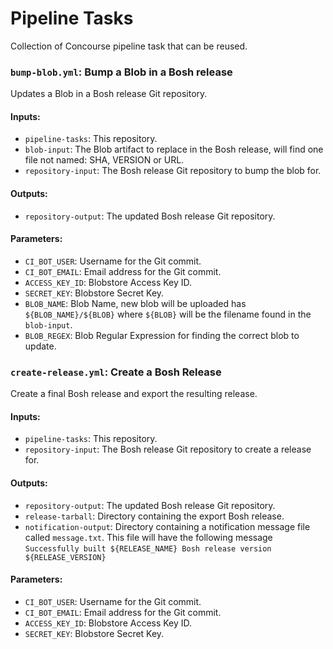 # Pipeline Tasks

Collection of Concourse pipeline task that can be reused.

### `bump-blob.yml`: Bump a Blob in a Bosh release

Updates a Blob in a Bosh release Git repository.

#### Inputs:

* `pipeline-tasks`: This repository.
* `blob-input`: The Blob artifact to replace in the Bosh release, will find one
  file not named: SHA, VERSION or URL.
* `repository-input`: The Bosh release Git repository to bump the blob for.

#### Outputs:

* `repository-output`: The updated Bosh release Git repository.

#### Parameters:

* `CI_BOT_USER`: Username for the Git commit.
* `CI_BOT_EMAIL`: Email address for the Git commit.
* `ACCESS_KEY_ID`: Blobstore Access Key ID.
* `SECRET_KEY`: Blobstore Secret Key.
* `BLOB_NAME`: Blob Name, new blob will be uploaded has `${BLOB_NAME}/${BLOB}`
   where `${BLOB}` will be the filename found in the `blob-input`.
* `BLOB_REGEX`: Blob Regular Expression for finding the correct blob to update.

### `create-release.yml`: Create a Bosh Release

Create a final Bosh release and export the resulting release.

#### Inputs:

* `pipeline-tasks`: This repository.
* `repository-input`: The Bosh release Git repository to create a release for.

#### Outputs:

* `repository-output`: The updated Bosh release Git repository.
* `release-tarball`: Directory containing the export Bosh release.
* `notification-output`: Directory containing a notification message file called
  `message.txt`. This file will have the following message `Successfully built
  ${RELEASE_NAME} Bosh release version ${RELEASE_VERSION}`

#### Parameters:

* `CI_BOT_USER`: Username for the Git commit.
* `CI_BOT_EMAIL`: Email address for the Git commit.
* `ACCESS_KEY_ID`: Blobstore Access Key ID.
* `SECRET_KEY`: Blobstore Secret Key.
